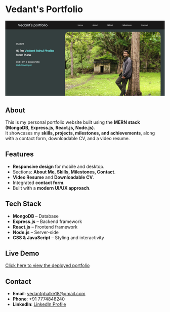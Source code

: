 # Vedant's Portfolio

![Portfolio Preview](./Screenshot%202025-07-28%20212815.png)  


## About
This is my personal portfolio website built using the **MERN stack (MongoDB, Express.js, React.js, Node.js)**.  
It showcases my **skills, projects, milestones, and achievements**, along with a contact form, downloadable CV, and a video resume.  

## Features
- **Responsive design** for mobile and desktop.
- Sections: **About Me, Skills, Milestones, Contact**.
- **Video Resume** and **Downloadable CV**.
- Integrated **contact form**.
- Built with a **modern UI/UX approach**.

## Tech Stack
- **MongoDB** – Database
- **Express.js** – Backend framework
- **React.js** – Frontend framework
- **Node.js** – Server-side
- **CSS & JavaScript** – Styling and interactivity

## Live Demo
[Click here to view the deployed portfolio](https://vedantphalke.netlify.app/)

## Contact
- **Email**: vedantphalke18@gmail.com  
- **Phone**: +91 7774848240  
- **LinkedIn**: [LinkedIn Profile](https://www.linkedin.com/in/vedant-phalke-810521292/)
